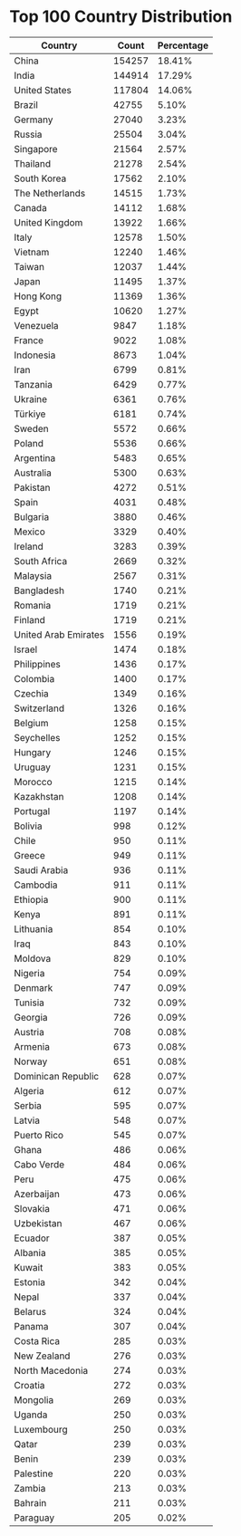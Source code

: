 # Top 100 Country Distribution
| Country | Count | Percentage |
|----|----|----|
| China | 154257 | 18.41% |
| India | 144914 | 17.29% |
| United States | 117804 | 14.06% |
| Brazil | 42755 | 5.10% |
| Germany | 27040 | 3.23% |
| Russia | 25504 | 3.04% |
| Singapore | 21564 | 2.57% |
| Thailand | 21278 | 2.54% |
| South Korea | 17562 | 2.10% |
| The Netherlands | 14515 | 1.73% |
| Canada | 14112 | 1.68% |
| United Kingdom | 13922 | 1.66% |
| Italy | 12578 | 1.50% |
| Vietnam | 12240 | 1.46% |
| Taiwan | 12037 | 1.44% |
| Japan | 11495 | 1.37% |
| Hong Kong | 11369 | 1.36% |
| Egypt | 10620 | 1.27% |
| Venezuela | 9847 | 1.18% |
| France | 9022 | 1.08% |
| Indonesia | 8673 | 1.04% |
| Iran | 6799 | 0.81% |
| Tanzania | 6429 | 0.77% |
| Ukraine | 6361 | 0.76% |
| Türkiye | 6181 | 0.74% |
| Sweden | 5572 | 0.66% |
| Poland | 5536 | 0.66% |
| Argentina | 5483 | 0.65% |
| Australia | 5300 | 0.63% |
| Pakistan | 4272 | 0.51% |
| Spain | 4031 | 0.48% |
| Bulgaria | 3880 | 0.46% |
| Mexico | 3329 | 0.40% |
| Ireland | 3283 | 0.39% |
| South Africa | 2669 | 0.32% |
| Malaysia | 2567 | 0.31% |
| Bangladesh | 1740 | 0.21% |
| Romania | 1719 | 0.21% |
| Finland | 1719 | 0.21% |
| United Arab Emirates | 1556 | 0.19% |
| Israel | 1474 | 0.18% |
| Philippines | 1436 | 0.17% |
| Colombia | 1400 | 0.17% |
| Czechia | 1349 | 0.16% |
| Switzerland | 1326 | 0.16% |
| Belgium | 1258 | 0.15% |
| Seychelles | 1252 | 0.15% |
| Hungary | 1246 | 0.15% |
| Uruguay | 1231 | 0.15% |
| Morocco | 1215 | 0.14% |
| Kazakhstan | 1208 | 0.14% |
| Portugal | 1197 | 0.14% |
| Bolivia | 998 | 0.12% |
| Chile | 950 | 0.11% |
| Greece | 949 | 0.11% |
| Saudi Arabia | 936 | 0.11% |
| Cambodia | 911 | 0.11% |
| Ethiopia | 900 | 0.11% |
| Kenya | 891 | 0.11% |
| Lithuania | 854 | 0.10% |
| Iraq | 843 | 0.10% |
| Moldova | 829 | 0.10% |
| Nigeria | 754 | 0.09% |
| Denmark | 747 | 0.09% |
| Tunisia | 732 | 0.09% |
| Georgia | 726 | 0.09% |
| Austria | 708 | 0.08% |
| Armenia | 673 | 0.08% |
| Norway | 651 | 0.08% |
| Dominican Republic | 628 | 0.07% |
| Algeria | 612 | 0.07% |
| Serbia | 595 | 0.07% |
| Latvia | 548 | 0.07% |
| Puerto Rico | 545 | 0.07% |
| Ghana | 486 | 0.06% |
| Cabo Verde | 484 | 0.06% |
| Peru | 475 | 0.06% |
| Azerbaijan | 473 | 0.06% |
| Slovakia | 471 | 0.06% |
| Uzbekistan | 467 | 0.06% |
| Ecuador | 387 | 0.05% |
| Albania | 385 | 0.05% |
| Kuwait | 383 | 0.05% |
| Estonia | 342 | 0.04% |
| Nepal | 337 | 0.04% |
| Belarus | 324 | 0.04% |
| Panama | 307 | 0.04% |
| Costa Rica | 285 | 0.03% |
| New Zealand | 276 | 0.03% |
| North Macedonia | 274 | 0.03% |
| Croatia | 272 | 0.03% |
| Mongolia | 269 | 0.03% |
| Uganda | 250 | 0.03% |
| Luxembourg | 250 | 0.03% |
| Qatar | 239 | 0.03% |
| Benin | 239 | 0.03% |
| Palestine | 220 | 0.03% |
| Zambia | 213 | 0.03% |
| Bahrain | 211 | 0.03% |
| Paraguay | 205 | 0.02% |
